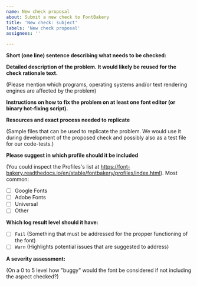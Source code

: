 ```yaml
---
name: New check proposal
about: Submit a new check to FontBakery
title: 'New check: subject'
labels: 'New check proposal'
assignees: ''

---
```


**Short (one line) sentence describing what needs to be checked:**


**Detailed description of the problem. It would likely be reused for the check rationale text.**

(Please mention which programs, operating systems and/or text rendering engines are affected by the problem)


**Instructions on how to fix the problem on at least one font editor (or binary hot-fixing script).**


**Resources and exact process needed to replicate**

(Sample files that can be used to replicate the problem. We would use it during development of the proposed check and possibly also as a test file for our code-tests.)


**Please suggest in which profile should it be included**

(You could inspect the Profiles's list at https://font-bakery.readthedocs.io/en/stable/fontbakery/profiles/index.html). Most common:

- [ ] Google Fonts
- [ ] Adobe Fonts
- [ ] Universal
- [ ] Other

**Which log result level should it have:**

- [ ] `Fail` (Something that must be addressed for the propper functioning of the font)
- [ ] `Warn` (Highlights potential issues that are suggested to address)

**A severity assessment:**

(On a 0 to 5 level how "buggy" would the font be considered if not including the aspect checked?)
